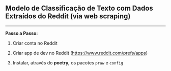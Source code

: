 ## Modelo de Classificação de Texto com Dados Extraídos do Reddit (via web scraping)

***

**Passo a Passo:**

1.  Criar conta no Reddit

2.  Criar app de dev no Reddit (<https://www.reddit.com/prefs/apps>)

3.  Instalar, através do **poetry,** os pacotes `praw` e `config`

